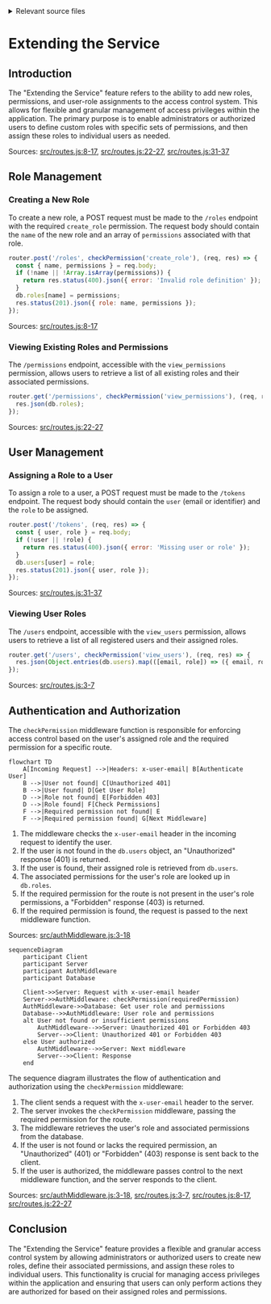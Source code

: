 <details>
<summary>Relevant source files</summary>

The following files were used as context for generating this wiki page:

- [src/authMiddleware.js](https://github.com/aanickode/access-control-service/blob/main/src/authMiddleware.js)
- [src/routes.js](https://github.com/aanickode/access-control-service/blob/main/src/routes.js)
</details>

# Extending the Service

## Introduction

The "Extending the Service" feature refers to the ability to add new roles, permissions, and user-role assignments to the access control system. This allows for flexible and granular management of access privileges within the application. The primary purpose is to enable administrators or authorized users to define custom roles with specific sets of permissions, and then assign these roles to individual users as needed.

Sources: [src/routes.js:8-17](), [src/routes.js:22-27](), [src/routes.js:31-37]()

## Role Management

### Creating a New Role

To create a new role, a POST request must be made to the `/roles` endpoint with the required `create_role` permission. The request body should contain the `name` of the new role and an array of `permissions` associated with that role.

```javascript
router.post('/roles', checkPermission('create_role'), (req, res) => {
  const { name, permissions } = req.body;
  if (!name || !Array.isArray(permissions)) {
    return res.status(400).json({ error: 'Invalid role definition' });
  }
  db.roles[name] = permissions;
  res.status(201).json({ role: name, permissions });
});
```

Sources: [src/routes.js:8-17]()

### Viewing Existing Roles and Permissions

The `/permissions` endpoint, accessible with the `view_permissions` permission, allows users to retrieve a list of all existing roles and their associated permissions.

```javascript
router.get('/permissions', checkPermission('view_permissions'), (req, res) => {
  res.json(db.roles);
});
```

Sources: [src/routes.js:22-27]()

## User Management

### Assigning a Role to a User

To assign a role to a user, a POST request must be made to the `/tokens` endpoint. The request body should contain the `user` (email or identifier) and the `role` to be assigned.

```javascript
router.post('/tokens', (req, res) => {
  const { user, role } = req.body;
  if (!user || !role) {
    return res.status(400).json({ error: 'Missing user or role' });
  }
  db.users[user] = role;
  res.status(201).json({ user, role });
});
```

Sources: [src/routes.js:31-37]()

### Viewing User Roles

The `/users` endpoint, accessible with the `view_users` permission, allows users to retrieve a list of all registered users and their assigned roles.

```javascript
router.get('/users', checkPermission('view_users'), (req, res) => {
  res.json(Object.entries(db.users).map(([email, role]) => ({ email, role })));
});
```

Sources: [src/routes.js:3-7]()

## Authentication and Authorization

The `checkPermission` middleware function is responsible for enforcing access control based on the user's assigned role and the required permission for a specific route.

```mermaid
flowchart TD
    A[Incoming Request] -->|Headers: x-user-email| B[Authenticate User]
    B -->|User not found| C[Unauthorized 401]
    B -->|User found| D[Get User Role]
    D -->|Role not found| E[Forbidden 403]
    D -->|Role found| F[Check Permissions]
    F -->|Required permission not found| E
    F -->|Required permission found| G[Next Middleware]
```

1. The middleware checks the `x-user-email` header in the incoming request to identify the user.
2. If the user is not found in the `db.users` object, an "Unauthorized" response (401) is returned.
3. If the user is found, their assigned role is retrieved from `db.users`.
4. The associated permissions for the user's role are looked up in `db.roles`.
5. If the required permission for the route is not present in the user's role permissions, a "Forbidden" response (403) is returned.
6. If the required permission is found, the request is passed to the next middleware function.

Sources: [src/authMiddleware.js:3-18]()

```mermaid
sequenceDiagram
    participant Client
    participant Server
    participant AuthMiddleware
    participant Database

    Client->>Server: Request with x-user-email header
    Server->>AuthMiddleware: checkPermission(requiredPermission)
    AuthMiddleware->>Database: Get user role and permissions
    Database-->>AuthMiddleware: User role and permissions
    alt User not found or insufficient permissions
        AuthMiddleware-->>Server: Unauthorized 401 or Forbidden 403
        Server-->>Client: Unauthorized 401 or Forbidden 403
    else User authorized
        AuthMiddleware-->>Server: Next middleware
        Server-->>Client: Response
    end
```

The sequence diagram illustrates the flow of authentication and authorization using the `checkPermission` middleware:

1. The client sends a request with the `x-user-email` header to the server.
2. The server invokes the `checkPermission` middleware, passing the required permission for the route.
3. The middleware retrieves the user's role and associated permissions from the database.
4. If the user is not found or lacks the required permission, an "Unauthorized" (401) or "Forbidden" (403) response is sent back to the client.
5. If the user is authorized, the middleware passes control to the next middleware function, and the server responds to the client.

Sources: [src/authMiddleware.js:3-18](), [src/routes.js:3-7](), [src/routes.js:8-17](), [src/routes.js:22-27]()

## Conclusion

The "Extending the Service" feature provides a flexible and granular access control system by allowing administrators or authorized users to create new roles, define their associated permissions, and assign these roles to individual users. This functionality is crucial for managing access privileges within the application and ensuring that users can only perform actions they are authorized for based on their assigned roles and permissions.